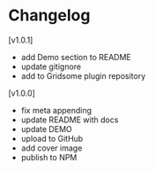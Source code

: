 # Changelog

[v1.0.1]

- add Demo section to README
- update gitignore
- add to Gridsome plugin repository

[v1.0.0]

- fix meta appending
- update README with docs
- update DEMO
- upload to GitHub
- add cover image
- publish to NPM
